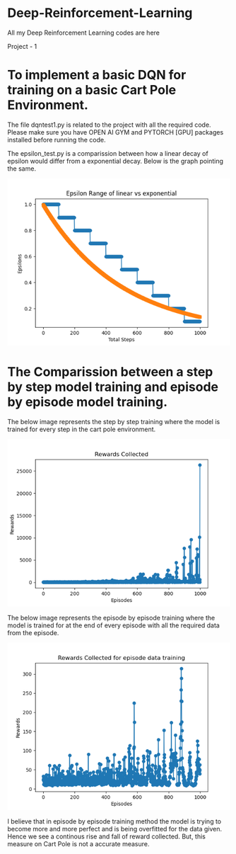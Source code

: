 # Deep-Reinforcement-Learning
All my Deep Reinforcement Learning codes are here

Project - 1
  # To implement a basic DQN for training on a basic Cart Pole Environment.

  The file dqntest1.py is related to the project with all the required code. Please make sure you have OPEN AI GYM and PYTORCH [GPU] packages installed before running the code.

  The epsilon_test.py is a comparission between how a linear decay of epsilon would differ from a exponential decay. Below is the graph pointing the same.
 
  ![Image](Figure_1.png)
  
# The Comparission between a step by step model training and episode by episode model training.

The below image represents the step by step training where the model is trained for every step in the cart pole environment. 

![Image](Figure_2.png)

The below image represents the episode by episode training where the model is trained for at the end of every episode with all the required data from the episode. 

![Image](Figure_4.png)

I believe that in episode by episode training method the model is trying to become more and more perfect and is being overfitted for the data given. Hence we see a continous rise and fall of reward collected. But, this measure on Cart Pole is not a accurate measure. 
